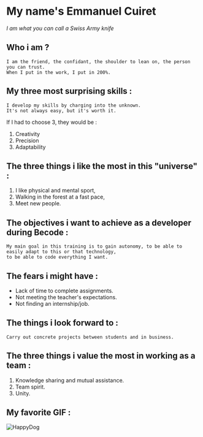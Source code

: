 # **My name's Emmanuel Cuiret**

*I am what you can call a Swiss Army knife*

## Who i am ? 

    I am the friend, the confidant, the shoulder to lean on, the person you can trust.
    When I put in the work, I put in 200%.

## My three most surprising skills :

    I develop my skills by charging into the unknown.
    It's not always easy, but it's worth it.
    
If I had to choose 3, they would be :

1. Creativity
2. Precision
3. Adaptability

## The three things i like the most in this "universe" :

1. I like physical and mental sport,
2. Walking in the forest at a fast pace,
3. Meet new people.

## The objectives i want to achieve as a developer during Becode :

    My main goal in this training is to gain autonomy, to be able to easily adapt to this or that technology,
    to be able to code everything I want.

## The fears i might have :

- Lack of time to complete assignments. 
- Not meeting the teacher's expectations.
- Not finding an internship/job.

## The things i look forward to :
    
    Carry out concrete projects between students and in business.

## The three things i value the most in working as a team :

 1. Knowledge sharing and mutual assistance.
 2. Team spirit. 
 3. Unity.

## My favorite GIF :

![HappyDog](https://gifdb.com/images/high/funny-dog-hotdog-bite-w4hlyqp4wpnn81pp.webp)
